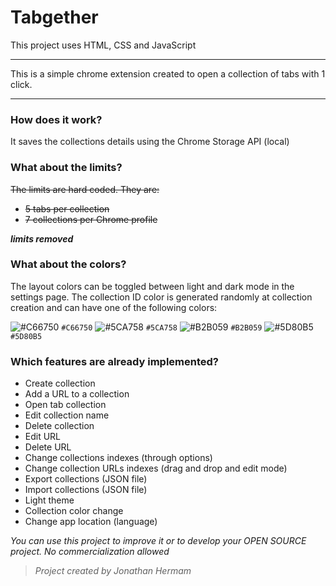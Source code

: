 # Tabgether
This project uses HTML, CSS and JavaScript

---

This is a simple chrome extension created to open a collection of tabs with 1 click.

---

### How does it work?
It saves the collections details using the Chrome Storage API (local)

### What about the limits?
~~The limits are hard coded. They are:~~
- ~~5 tabs per collection~~
- ~~7 collections per Chrome profile~~

***limits removed***

### What about the colors?
The layout colors can be toggled between light and dark mode in the settings page.
The collection ID color is generated randomly at collection creation and can have one of the following colors:

![#C66750](https://placehold.co/15x15/C66750/C66750.png) `#C66750`
![#5CA758](https://placehold.co/15x15/5CA758/5CA758.png) `#5CA758`
![#B2B059](https://placehold.co/15x15/B2B059/C66750.png) `#B2B059`
![#5D80B5](https://placehold.co/15x15/5D80B5/5D80B5.png) `#5D80B5`

### Which features are already implemented?
- Create collection
- Add a URL to a collection
- Open tab collection
- Edit collection name
- Delete collection
- Edit URL
- Delete URL
- Change collections indexes (through options)
- Change collection URLs indexes (drag and drop and edit mode)
- Export collections (JSON file)
- Import collections (JSON file)
- Light theme
- Collection color change
- Change app location (language)

*You can use this project to improve it or to develop your OPEN SOURCE project. No commercialization allowed*

> *Project created by Jonathan Hermam*